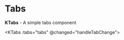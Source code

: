 # Tabs

**KTabs** - A simple tabs component

<KTabs :tabs="tabs" @changed="handleTabChange">
  <template v-slot:tab1>
    <span>Tab 1 content</span>
  </template>
  <template v-slot:tab2>
    <span>Tab 2 content</span>
  </template>
</KTabs>

<script>
export default {
  data() {
    return {
      tabs: [{hash: '#tab1', title: 'tab1'}, {hash: '#tab2', title: 'tab2'}]
    }
  },
  methods: {
    handleTabChange(tab) {
      window.location.hash = tab
    }
  }
}
</script>

<style lang="scss">
.KTabs-wrapper {
  --KTabs-wrapperBorderColor: lime;
}
</style>
